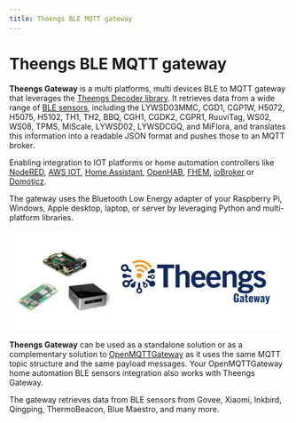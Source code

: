 ```yaml
---
title: Theengs BLE MQTT gateway
---
```

# Theengs BLE MQTT gateway

**Theengs Gateway** is a multi platforms, multi devices BLE to MQTT gateway that leverages the [Theengs Decoder library](https://github.com/theengs/decoder).
It retrieves data from a wide range of [BLE sensors](https://decoder.theengs.io/devices/devices.html), including the LYWSD03MMC, CGD1, CGP1W, H5072, H5075, H5102, TH1, TH2, BBQ, CGH1, CGDK2, CGPR1, RuuviTag, WS02, WS08, TPMS, MiScale, LYWSD02, LYWSDCGQ, and MiFlora, and translates this information into a readable JSON format and pushes those to an MQTT broker.

Enabling integration to IOT platforms or home automation controllers like [NodeRED](https://nodered.org/), [AWS IOT](https://aws.amazon.com/iot/), [Home Assistant](https://www.home-assistant.io/), [OpenHAB](https://www.openhab.org/), [FHEM](https://fhem.de/), [ioBroker](https://www.iobroker.net/) or [Domoticz](https://domoticz.com/).

The gateway uses the Bluetooth Low Energy adapter of your Raspberry Pi, Windows, Apple desktop, laptop, or server by leveraging Python and multi-platform libraries.

![Gateway](https://github.com/theengs/home/raw/development/docs/img/Theengs-gateway-raspberry-pi.jpg)

**Theengs Gateway** can be used as a standalone solution or as a complementary solution to [OpenMQTTGateway](https://docs.openmqttgateway.com/) as it uses the same MQTT topic structure and the same payload messages. Your OpenMQTTGateway home automation BLE sensors integration also works with Theengs Gateway.

The gateway retrieves data from BLE sensors from Govee, Xiaomi, Inkbird, Qingping, ThermoBeacon, Blue Maestro, and many more.
